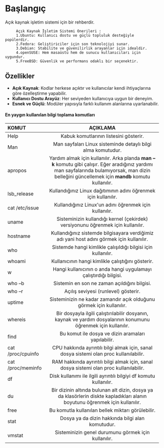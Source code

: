 # Başlangıç
  Açık kaynak işletim sistemi için bir rehberdir.

         Açık Kaynak İşletim Sistemi Önerileri : 
         1.Ubuntu: Kullanıcı dostu ve güçlü topluluk desteğiyle popülerdir.
         2.Fedora: Geliştiriciler için son teknolojiyi sunar.
         3.Debian: Stabilite ve güvenilirlik arayanlar için idealdir.
         4.openSUSE: Hem masaüstü hem de sunucu kullanıcıları için uygundur.
         5.FreeBSD: Güvenlik ve performans odaklı bir seçenektir.
  

  
## Özellikler
- **Açık Kaynak**: Kodlar herkese açıktır ve kullanıcılar kendi ihtiyaçlarına göre özelleştirme yapabilir.
- **Kullanıcı Dostu Arayüz**: Her seviyeden kullanıcıya uygun bir deneyim.
- **Esnek ve Güçlü**: Modüler yapısıyla farklı kullanım alanlarına uyarlanabilir.

#### En yaygın kullanılan bilgi toplama komutları
| KOMUT | AÇIKLAMA | 
| :---         |     :---:      |       
| Help | Kabuk komutlarının listesini gösterir. |
| Man | Man sayfaları Linux sisteminde detaylı bilgi alma komutudur. |
| apropos | Yardım almak için kullanılır. Arka planda <b>man – k</b> komutu gibi çalışır. Eğer aradığınız yardımı man sayfalarında bulamıyorsak, man dizin belleğini güncellemek için <b>mandb</b> komutu kullanılır. |
| lsb_release | Kullandığınız Linux dağıtımının adını öğrenmek için kullanılır. |
| cat /etc/issue | Kullandığınız Linux'un adını öğrenmek için kullanılır. |
| uname | Sisteminizin kullandığı kernel (çekirdek) versiyonunu öğrenmek için kullanılır. |
| hostname | Kullandığınız sistemde bilgisayara verdiğimiz adı yani host adını görmek için kullanılır. |
| who | Sistemde hangi kimlikle çalışıldığı bilgisi için kullanılır. |
| whoami | Kullanıcının hangi kimlikle çalıştığını gösterir. |
| w | Hangi kullanıcının o anda hangi uygulamayı çalıştırdığı bilgisi. |
| who –b | Sistemin en son ne zaman açıldığını bilgisi. |
| who –r | Açılış seviyesi (runlevel) gösterir. |
| uptime | Sisteminizin ne kadar zamandır açık olduğunu görmek için kullanılır. |
| whereis | Bir dosyayla ilgili çalıştırılabilir dosyanın, kaynak ve yardım dosyalarının konumunu öğrenmek için kullanılır. |
| find | Bu komut ile dosya ve dizin aramaları yapılabilir. |
| cat  /proc/cpuinfo | CPU hakkında ayrıntılı bilgi almak için, sanal dosya sistemi olan proc kullanılabilir. |
| cat /proc/meminfo | RAM hakkında ayrıntılı bilgi almak için, sanal dosya sistemi olan proc kullanılabilir. |
| df | Disk kullanımı ile ilgili ayrıntılı bilgiyi df komutu kullanılır. |
| du | Bir dizinin altında bulunan alt dizin, dosya ya da klasörlerin diskte kapladıkları alanın boyutunu öğrenmek için kullanılır. |
| free | Bu komutla kullanılan bellek miktarı görülebilir. |
| stat | Dosya ya da dizin hakkında bilgi alan komutudur. |
| vmstat | Sisteminizin genel durumunu görmek için kullanılır. | <br><br>

